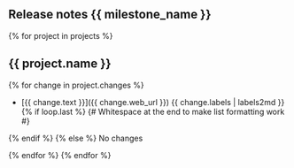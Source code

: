 ## Release notes {{ milestone_name }}

{% for project in projects %}
## {{ project.name }}

{% for change in project.changes %}
* [{{  change.text }}]({{ change.web_url }})  {{ change.labels | labels2md }} 
{% if loop.last %}
{# Whitespace at the end to make list formatting work #}

{% endif %}
{% else %}
No changes

{% endfor %}
{% endfor %}
